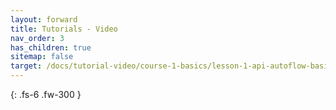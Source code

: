 ```yaml
---
layout: forward
title: Tutorials - Video
nav_order: 3
has_children: true
sitemap: false
target: /docs/tutorial-video/course-1-basics/lesson-1-api-autoflow-basics/
---
```


{: .fs-6 .fw-300 }

